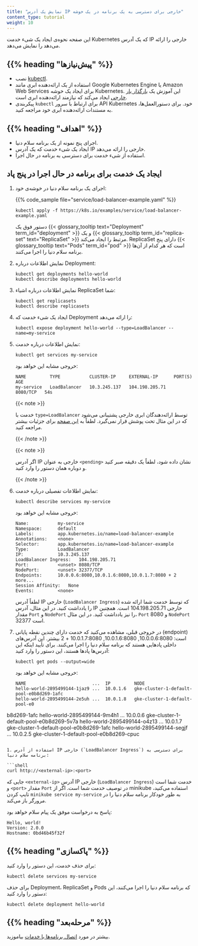 ```yaml
---
title: "نمایش یک آدرس IP خارجی برای دسترسی به یک برنامه در یک خوشه"
content_type: tutorial
weight: 10
---
```


<!-- مرور -->

این صفحه نحوه‌ی ایجاد یک شیء خدمت Kubernetes که یک آدرس IP خارجی را ارائه می‌دهد را نمایش می‌دهد.

## {{% heading "پیش‌نیازها" %}}

* نصب [kubectl](/docs/tasks/tools/).
* استفاده از یک ارائه‌دهنده ابری مانند Google Kubernetes Engine یا Amazon Web Services برای ایجاد یک خوشه Kubernetes. این آموزش یک [بارگذار بار خارجی](/docs/tasks/access-application-cluster/create-external-load-balancer/) ایجاد می‌کند که نیازمند ارائه‌دهنده ابری است.
* پیکربندی `kubectl` برای ارتباط با سرور API Kubernetes خود. برای دستورالعمل‌ها، به مستندات ارائه‌دهنده ابری خود مراجعه کنید.

## {{% heading "اهداف" %}}

* اجرای پنج نمونه از یک برنامه سلام دنیا.
* ایجاد یک شیء خدمت که یک آدرس IP خارجی را ارائه می‌دهد.
* استفاده از شیء خدمت برای دسترسی به برنامه در حال اجرا.

<!-- محتوای درس -->

## ایجاد یک خدمت برای برنامه در حال اجرا در پنج پاد

1. اجرای یک برنامه سلام دنیا در خوشه‌ی خود:

   {{% code_sample file="service/load-balancer-example.yaml" %}}

   ```shell
   kubectl apply -f https://k8s.io/examples/service/load-balancer-example.yaml
   ```
   دستور فوق یک
   {{< glossary_tooltip text="Deployment" term_id="deployment" >}}
   و یک
   {{< glossary_tooltip term_id="replica-set" text="ReplicaSet" >}}
   مرتبط را ایجاد می‌کند. ReplicaSet دارای پنج
   {{< glossary_tooltip text="Pods" term_id="pod" >}}
   است که هر کدام از آن‌ها برنامه سلام دنیا را اجرا می‌کنند.

1. نمایش اطلاعات درباره Deployment:

   ```shell
   kubectl get deployments hello-world
   kubectl describe deployments hello-world
   ```

1. نمایش اطلاعات درباره اشیاء ReplicaSet شما:

   ```shell
   kubectl get replicasets
   kubectl describe replicasets
   ```

1. ایجاد یک شیء خدمت که Deployment را ارائه می‌دهد:

   ```shell
   kubectl expose deployment hello-world --type=LoadBalancer --name=my-service
   ```

1. نمایش اطلاعات درباره خدمت:

   ```shell
   kubectl get services my-service
   ```

   خروجی مشابه این خواهد بود:

   ```console
   NAME         TYPE           CLUSTER-IP     EXTERNAL-IP      PORT(S)    AGE
   my-service   LoadBalancer   10.3.245.137   104.198.205.71   8080/TCP   54s
   ```

   {{< note >}}

   خدمت با `type=LoadBalancer` توسط ارائه‌دهندگان ابری خارجی پشتیبانی می‌شود که در این مثال تحت پوشش قرار نمی‌گیرد. لطفاً به [این صفحه](/docs/concepts/services-networking/service/#loadbalancer) برای جزئیات بیشتر مراجعه کنید.

   {{< /note >}}

   {{< note >}}

   اگر آدرس IP خارجی به عنوان `<pending>` نشان داده شود، لطفاً یک دقیقه صبر کنید و دوباره همان دستور را وارد کنید.

   {{< /note >}}

1. نمایش اطلاعات تفصیلی درباره خدمت:

   ```shell
   kubectl describe services my-service
   ```

   خروجی مشابه این خواهد بود:

   ```console
   Name:           my-service
   Namespace:      default
   Labels:         app.kubernetes.io/name=load-balancer-example
   Annotations:    <none>
   Selector:       app.kubernetes.io/name=load-balancer-example
   Type:           LoadBalancer
   IP:             10.3.245.137
   LoadBalancer Ingress:   104.198.205.71
   Port:           <unset> 8080/TCP
   NodePort:       <unset> 32377/TCP
   Endpoints:      10.0.0.6:8080,10.0.1.6:8080,10.0.1.7:8080 + 2 more...
   Session Affinity:   None
   Events:         <none>
   ```

   لطفاً آدرس IP خارجی (`LoadBalancer Ingress`) که توسط خدمت شما ارائه شده را یادداشت کنید. در این مثال، آدرس IP خارجی 104.198.205.71 است. همچنین مقدار `Port` و `NodePort` را نیز یادداشت کنید. در این مثال، `Port` 8080 و `NodePort` 32377 است.

1. در خروجی قبلی، مشاهده می‌کنید که خدمت دارای چندین نقطه پایانی (endpoint) است: 10.0.0.6:8080, 10.0.1.6:8080, 10.0.1.7:8080 + 2 بیشتر. این آدرس‌های داخلی پادهایی هستند که برنامه سلام دنیا را اجرا می‌کنند. برای تأیید اینکه این آدرس‌ها پادها هستند، این دستور را وارد کنید:

   ```shell
   kubectl get pods --output=wide
   ```

   خروجی مشابه این خواهد بود:

   ```console
   NAME                         ...  IP         NODE
   hello-world-2895499144-1jaz9 ...  10.0.1.6   gke-cluster-1-default-pool-e0b8d269-1afc
   hello-world-2895499144-2e5uh ...  10.0.1.8   gke-cluster-1-default-pool-e0

b8d269-1afc
   hello-world-2895499144-9m4h1 ...  10.0.0.6   gke-cluster-1-default-pool-e0b8d269-5v7a
   hello-world-2895499144-o4z13 ...  10.0.1.7   gke-cluster-1-default-pool-e0b8d269-1afc
   hello-world-2895499144-segjf ...  10.0.2.5   gke-cluster-1-default-pool-e0b8d269-cpuc
   ```

1. استفاده از آدرس IP خارجی (`LoadBalancer Ingress`) برای دسترسی به برنامه سلام دنیا:

   ```shell
   curl http://<external-ip>:<port>
   ```

   جایی که `<external-ip>` آدرس IP خارجی (`LoadBalancer Ingress`) خدمت شما است و `<port>` مقدار `Port` در توصیف خدمت شما است. اگر از minikube استفاده می‌کنید، تایپ کردن `minikube service my-service` به طور خودکار برنامه سلام دنیا را در مرورگر باز می‌کند.

   پاسخ به درخواست موفق یک پیام سلام خواهد بود:

   ```shell
   Hello, world!
   Version: 2.0.0
   Hostname: 0bd46b45f32f
   ```

## {{% heading "پاکسازی" %}}

برای حذف خدمت، این دستور را وارد کنید:

```shell
kubectl delete services my-service
```

برای حذف Deployment، ReplicaSet و Pods که برنامه سلام دنیا را اجرا می‌کنند، این دستور را وارد کنید:

```shell
kubectl delete deployment hello-world
```

## {{% heading "مرحله‌بعد" %}}

بیشتر در مورد
[اتصال برنامه‌ها با خدمات](/docs/tutorials/services/connect-applications-service/)
بیاموزید.
```